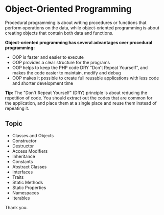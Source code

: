 # Object-Oriented Programming

Procedural programming is about writing procedures or functions that perform operations on the data, while object-oriented programming is about creating objects that contain both data and functions.

**Object-oriented programming has several advantages over procedural programming:**

- OOP is faster and easier to execute
- OOP provides a clear structure for the programs
- OOP helps to keep the PHP code DRY "Don't Repeat Yourself", and makes the code easier to maintain, modify and debug
- OOP makes it possible to create full reusable applications with less code and shorter development time

**Tip:** The "Don't Repeat Yourself" (DRY) principle is about reducing the repetition of code. You should extract out the codes that are common for the application, and place them at a single place and reuse them instead of repeating it.

## Topic

- Classes and Objects
- Constructor
- Destructor
- Access Modifiers
- Inheritance
- Constants
- Abstract Classes
- Interfaces
- Traits
- Static Methods
- Static Properties
- Namespaces
- Iterables

Thank you.
